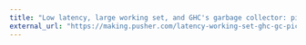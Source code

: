 ```yaml
---
title: "Low latency, large working set, and GHC's garbage collector: pick two of three"
external_url: "https://making.pusher.com/latency-working-set-ghc-gc-pick-two/"
---
```

